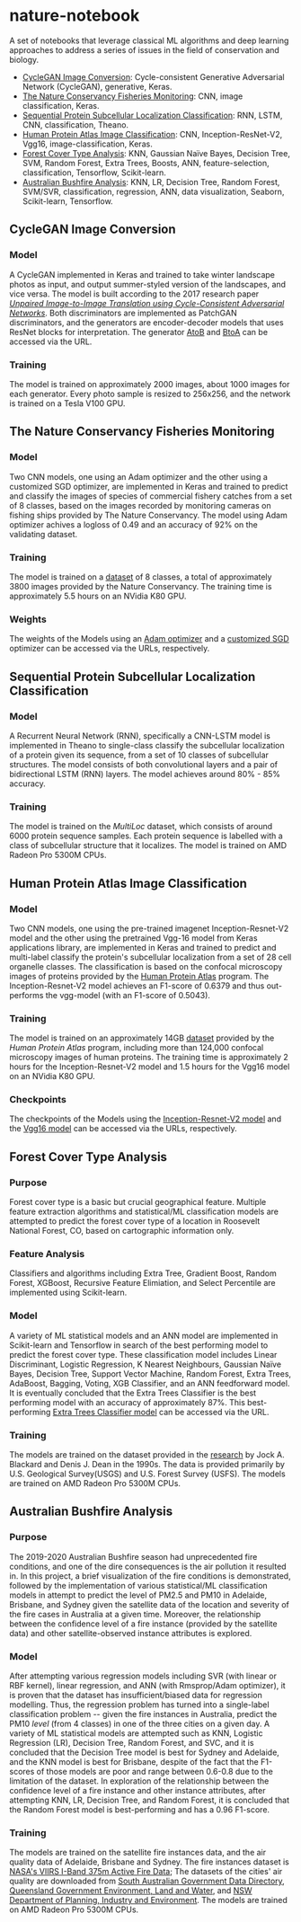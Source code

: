 # nature-notebook
A set of notebooks that leverage classical ML algorithms and deep learning approaches to address a series of issues in the field of conservation and biology.

* [CycleGAN Image Conversion](#cyclegan-image-conversion): Cycle-consistent Generative Adversarial Network (CycleGAN), generative, Keras.
* [The Nature Conservancy Fisheries Monitoring](#the-nature-conservancy-fisheries-monitoring): CNN, image classification, Keras.
* [Sequential Protein Subcellular Localization Classification](#sequential-protein-subcellular-localization-classification): RNN, LSTM, CNN, classification, Theano.
* [Human Protein Atlas Image Classification](#human-protein-atlas-image-classification): CNN, Inception-ResNet-V2, Vgg16, image-classification, Keras.
* [Forest Cover Type Analysis](#forest-cover-type-analysis): KNN, Gaussian Naïve Bayes, Decision Tree, SVM, Random Forest, Extra Trees, Boosts, ANN, feature-selection, classification, Tensorflow, Scikit-learn.
* [Australian Bushfire Analysis](#australian-bushfire-analysis): KNN, LR, Decision Tree, Random Forest, SVM/SVR, classification, regression, ANN, data visualization, Seaborn, Scikit-learn, Tensorflow.

## CycleGAN Image Conversion
### Model
A CycleGAN implemented in Keras and trained to take winter landscape photos as input, and output summer-styled version of the landscapes, and vice versa. The model is built according to the 2017 research paper [*Unpaired Image-to-Image Translation using Cycle-Consistent Adversarial Networks*](https://arxiv.org/abs/1703.10593). Both discriminators are implemented as PatchGAN discriminators, and the generators are encoder-decoder models that uses ResNet blocks for interpretation. The generator [AtoB](https://drive.google.com/file/d/1XFilejrifw9C-lapk-d1RVxEuuWgjQQm/view?usp=sharing) and [BtoA](https://drive.google.com/file/d/1w9tvC_XjQRpA5rTOGoVo-jgT2y62c1gY/view?usp=sharing) can be accessed via the URL.

### Training
The model is trained on approximately 2000 images, about 1000 images for each generator. Every photo sample is resized to 256x256, and the network is trained on a Tesla V100 GPU.


## The Nature Conservancy Fisheries Monitoring
### Model
Two CNN models, one using an Adam optimizer and the other using a customized SGD optimizer, are implemented in Keras and trained to predict and classify the images of species of commercial fishery catches from a set of 8 classes, based on the images recorded by monitoring cameras on fishing ships provided by The Nature Conservancy. The model using Adam optimizer achives a logloss of 0.49 and an accuracy of 92% on the validating dataset.

### Training
The model is trained on a [dataset](https://drive.google.com/file/d/1liKRmKdbabq5NZqaLYr7FZEq6BVBAIBS/view?usp=sharing) of 8 classes, a total of approximately 3800 images provided by the Nature Conservancy. The training time is approximately 5.5 hours on an NVidia K80 GPU.

### Weights 
The weights of the Models using an [Adam optimizer](https://drive.google.com/file/d/1dP1LCAm-hjWczF3joq5IqGQBJ5vWILTv/view?usp=sharing) and a [customized SGD](https://drive.google.com/file/d/1xbpDiAztdq7PEK6fG3GDcmoRy1yknJDj/view?usp=sharing) optimizer can be accessed via the URLs, respectively.


## Sequential Protein Subcellular Localization Classification
### Model
A Recurrent Neural Network (RNN), specifically a CNN-LSTM model is implemented in Theano to single-class classify the subcellular localization of a protein given its sequence, from a set of 10 classes of subcellular structures. The model consists of both convolutional layers and a pair of bidirectional LSTM (RNN) layers. The model achieves around 80% - 85% accuracy.

### Training
The model is trained on the *MultiLoc* dataset, which consists of around 6000 protein sequence samples. Each protein sequence is labelled with a class of subcellular structure that it localizes. The model is trained on AMD Radeon Pro 5300M CPUs.

## Human Protein Atlas Image Classification
### Model
Two CNN models, one using the pre-trained imagenet Inception-Resnet-V2 model and the other using the pretrained Vgg-16 model from Keras applications library, are implemented in Keras and trained to predict and multi-label classify the protein's subcellular localization from a set of 28 cell organelle classes. The classification is based on the confocal microscopy images of proteins provided by the [Human Protein Atlas](https://www.proteinatlas.org/) program. The Inception-Resnet-V2 model achieves an F1-score of 0.6379 and thus out-performs the vgg-model (with an F1-score of 0.5043).

### Training
The model is trained on an approximately 14GB [dataset](https://www.kaggle.com/c/human-protein-atlas-image-classification/data) provided by the *Human Protein Atlas* program, including more than 124,000 confocal microscopy images of human proteins. The training time is approximately 2 hours for the Inception-Resnet-V2 model and 1.5 hours for the Vgg16 model on an NVidia K80 GPU.

### Checkpoints
The checkpoints of the Models using the [Inception-Resnet-V2 model](https://drive.google.com/file/d/1saABuaSbW_-nGEQqzcLeO36s6aES10xB/view?usp=sharing) and the [Vgg16 model](https://drive.google.com/file/d/1zyAwpOU82lppnEsR6oJd2Jx0FqBuBZxU/view?usp=sharing) can be accessed via the URLs, respectively.

## Forest Cover Type Analysis
### Purpose
Forest cover type is a basic but crucial geographical feature. Multiple feature extraction algorithms and statistical/ML classification models are attempted to predict the forest cover type of a location in Roosevelt National Forest, CO, based on cartographic information only.

### Feature Analysis
Classifiers and algorithms including Extra Tree, Gradient Boost, Random Forest, XGBoost, Recursive Feature Elimiation, and Select Percentile are implemented using Scikit-learn.

### Model
A variety of ML statistical models and an ANN model are implemented in Scikit-learn and Tensorflow in search of the best performing model to predict the forest cover type. These classification model includes Linear Discriminant, Logistic Regression, K Nearest Neighbours, Gaussian Naïve Bayes, Decision Tree, Support Vector Machine, Random Forest, Extra Trees, AdaBoost, Bagging, Voting, XGB Classifier, and an ANN feedforward model. It is eventually concluded that the Extra Trees Classifier is the best performing model with an accuracy of approximately 87%. This best-performing [Extra Trees Classifier model](https://drive.google.com/file/d/1OEKXNf_lfz2F1oWW0eSy9BIOT5eQreMt/view?usp=sharing) can be accessed via the URL. 

### Training
The models are trained on the dataset provided in the [research](https://www.sciencedirect.com/science/article/pii/S0168169999000460) by Jock A. Blackard and Denis J. Dean in the 1990s. The data is provided primarily by U.S. Geological Survey(USGS) and U.S. Forest Survey (USFS). The models are trained on AMD Radeon Pro 5300M CPUs. 

## Australian Bushfire Analysis
### Purpose
The 2019-2020 Australian Bushfire season had unprecedented fire conditions, and one of the dire consequences is the air pollution it resulted in. In this project, a brief visualization of the fire conditions is demonstrated, followed by the implementation of various statistical/ML classification models in attempt to predict the level of PM2.5 and PM10 in Adelaide, Brisbane, and Sydney given the satellite data of the location and severity of the fire cases in Australia at a given time. Moreover, the relationship between the confidence level of a fire instance (provided by the satellite data) and other satellite-observed instance attributes is explored.

### Model
After attempting various regression models including SVR (with linear or RBF kernel), linear regression, and ANN (with Rmsprop/Adam optimizer), it is proven that the dataset has insufficient/biased data for regression modelling. Thus, the regression problem has turned into a single-label classification problem -- given the fire instances in Australia, predict the PM10 *level* (from 4 classes) in one of the three cities on a given day. A variety of ML statistical models are attempted such as KNN, Logistic Regression (LR), Decision Tree, Random Forest, and SVC, and it is concluded that the Decision Tree model is best for Sydney and Adelaide, and the KNN model is best for Brisbane, despite of the fact that the F1-scores of those models are poor and range between 0.6-0.8 due to the limitation of the dataset. In exploration of the relationship between the confidence level of a fire instance and other instance attributes, after attempting KNN, LR, Decision Tree, and Random Forest, it is concluded that the Random Forest model is best-performing and has a 0.96 F1-score.

### Training
The models are trained on the satellite fire instances data, and the air quality data of Adelaide, Brisbane and Sydney. The fire instances dataset is [NASA's VIIRS I-Band 375m Active Fire Data](https://earthdata.nasa.gov/earth-observation-data/near-real-time/firms/viirs-i-band-active-fire-data); The datasets of the cities' air quality are downloaded from [South Australian Government Data Directory](https://data.sa.gov.au/data/dataset/adelaide-cbd-air-quality-monitoring-station-particle), [Queensland Government Environment, Land and Water](https://apps.des.qld.gov.au/air-quality/download/), and [NSW Department of Planning, Industry and Environment](https://www.dpie.nsw.gov.au/air-quality/search-for-and-download-air-quality-data). The models are trained on AMD Radeon Pro 5300M CPUs. 
